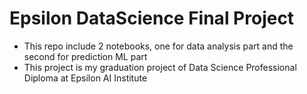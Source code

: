 # Epsilon DataScience Final Project
- This repo include 2 notebooks, one for data analysis part and the second for prediction ML part
- This project is my graduation project of Data Science Professional Diploma at Epsilon AI Institute
